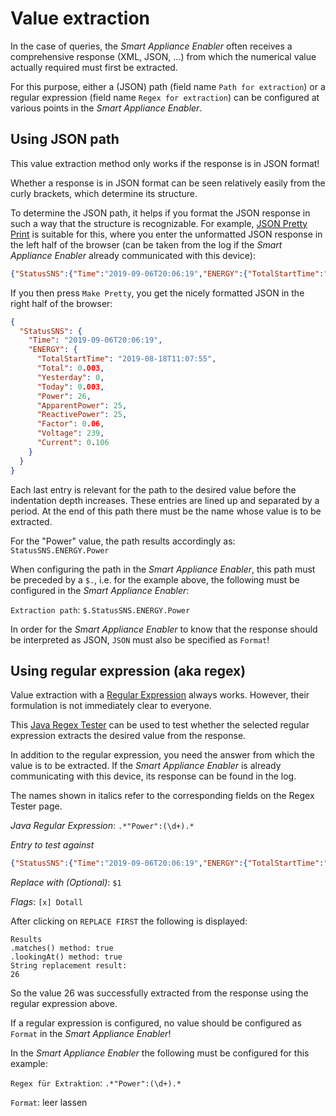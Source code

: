 # Value extraction
In the case of queries, the *Smart Appliance Enabler* often receives a comprehensive response (XML, JSON, ...) from which the numerical value actually required must first be extracted.

For this purpose, either a (JSON) path (field name `Path for extraction`) or a regular expression (field name `Regex for extraction`) can be configured at various points in the *Smart Appliance Enabler*.

## Using JSON path
This value extraction method only works if the response is in JSON format!

Whether a response is in JSON format can be seen relatively easily from the curly brackets, which determine its structure.

To determine the JSON path, it helps if you format the JSON response in such a way that the structure is recognizable. For example, [JSON Pretty Print](https://jsonformatter.org/json-pretty-print) is suitable for this, where you enter the unformatted JSON response in the left half of the browser (can be taken from the log if the *Smart Appliance Enabler* already communicated with this device):
```json
{"StatusSNS":{"Time":"2019-09-06T20:06:19","ENERGY":{"TotalStartTime":"2019-08-18T11:07:55","Total":0.003,"Yesterday":0.000,"Today":0.003,"Power":26,"ApparentPower":25,"ReactivePower":25,"Factor":0.06,"Voltage":239,"Current":0.106}}}
```
If you then press `Make Pretty`, you get the nicely formatted JSON in the right half of the browser:
```json
{
  "StatusSNS": {
    "Time": "2019-09-06T20:06:19",
    "ENERGY": {
      "TotalStartTime": "2019-08-18T11:07:55",
      "Total": 0.003,
      "Yesterday": 0,
      "Today": 0.003,
      "Power": 26,
      "ApparentPower": 25,
      "ReactivePower": 25,
      "Factor": 0.06,
      "Voltage": 239,
      "Current": 0.106
    }
  }
}
```
Each last entry is relevant for the path to the desired value before the indentation depth increases. These entries are lined up and separated by a period. At the end of this path there must be the name whose value is to be extracted.

For the "Power" value, the path results accordingly as:
`StatusSNS.ENERGY.Power`

When configuring the path in the *Smart Appliance Enabler*, this path must be preceded by a `$.`, i.e. for the example above, the following must be configured in the *Smart Appliance Enabler*:

`Extraction path`: `$.StatusSNS.ENERGY.Power`

In order for the *Smart Appliance Enabler* to know that the response should be interpreted as JSON, `JSON` must also be specified as `Format`!

## Using regular expression (aka regex)

Value extraction with a [Regular Expression](http://www.regexe.de/hilfe.jsp) always works. However, their formulation is not immediately clear to everyone.

This [Java Regex Tester](https://www.freeformatter.com/java-regex-tester.html) can be used to test whether the selected regular expression extracts the desired value from the response.

In addition to the regular expression, you need the answer from which the value is to be extracted. If the *Smart Appliance Enabler* is already communicating with this device, its response can be found in the log.

The names shown in italics refer to the corresponding fields on the Regex Tester page.

_Java Regular Expression_: `.*"Power":(\d+).*`

_Entry to test against_
```json
{"StatusSNS":{"Time":"2019-09-06T20:06:19","ENERGY":{"TotalStartTime":"2019-08-18T11:07:55","Total":0.003,"Yesterday":0.000,"Today":0.003,"Power":26,"ApparentPower":25,"ReactivePower":25,"Factor":0.06,"Voltage":239,"Current":0.106}}}
```

_Replace with (Optional)_: `$1`

_Flags_: `[x] Dotall`

After clicking on `REPLACE FIRST` the following is displayed:

```
Results
.matches() method: true
.lookingAt() method: true
String replacement result:
26
```

So the value 26 was successfully extracted from the response using the regular expression above.

If a regular expression is configured, no value should be configured as `Format` in the *Smart Appliance Enabler*!

In the *Smart Appliance Enabler* the following must be configured for this example:

`Regex für Extraktion`: `.*"Power":(\d+).*`

`Format`: leer lassen
